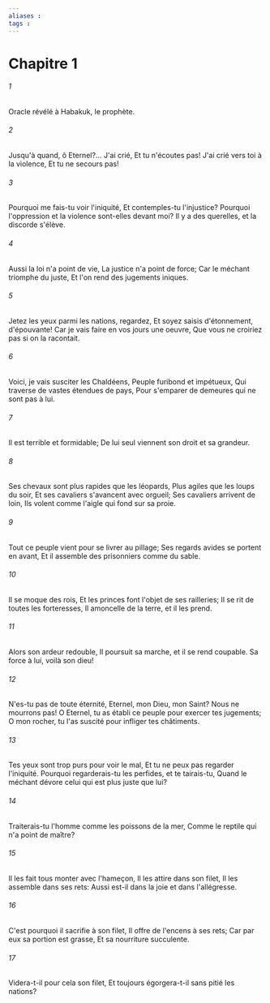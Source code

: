 ```yaml
---
aliases : 
tags : 
---
```


# Chapitre 1

###### 1
Oracle révélé à Habakuk, le prophète.
###### 2
Jusqu'à quand, ô Eternel?... J'ai crié, Et tu n'écoutes pas! J'ai crié vers toi à la violence, Et tu ne secours pas!
###### 3
Pourquoi me fais-tu voir l'iniquité, Et contemples-tu l'injustice? Pourquoi l'oppression et la violence sont-elles devant moi? Il y a des querelles, et la discorde s'élève.
###### 4
Aussi la loi n'a point de vie, La justice n'a point de force; Car le méchant triomphe du juste, Et l'on rend des jugements iniques.
###### 5
Jetez les yeux parmi les nations, regardez, Et soyez saisis d'étonnement, d'épouvante! Car je vais faire en vos jours une oeuvre, Que vous ne croiriez pas si on la racontait.
###### 6
Voici, je vais susciter les Chaldéens, Peuple furibond et impétueux, Qui traverse de vastes étendues de pays, Pour s'emparer de demeures qui ne sont pas à lui.
###### 7
Il est terrible et formidable; De lui seul viennent son droit et sa grandeur.
###### 8
Ses chevaux sont plus rapides que les léopards, Plus agiles que les loups du soir, Et ses cavaliers s'avancent avec orgueil; Ses cavaliers arrivent de loin, Ils volent comme l'aigle qui fond sur sa proie.
###### 9
Tout ce peuple vient pour se livrer au pillage; Ses regards avides se portent en avant, Et il assemble des prisonniers comme du sable.
###### 10
Il se moque des rois, Et les princes font l'objet de ses railleries; Il se rit de toutes les forteresses, Il amoncelle de la terre, et il les prend.
###### 11
Alors son ardeur redouble, Il poursuit sa marche, et il se rend coupable. Sa force à lui, voilà son dieu!
###### 12
N'es-tu pas de toute éternité, Eternel, mon Dieu, mon Saint? Nous ne mourrons pas! O Eternel, tu as établi ce peuple pour exercer tes jugements; O mon rocher, tu l'as suscité pour infliger tes châtiments.
###### 13
Tes yeux sont trop purs pour voir le mal, Et tu ne peux pas regarder l'iniquité. Pourquoi regarderais-tu les perfides, et te tairais-tu, Quand le méchant dévore celui qui est plus juste que lui?
###### 14
Traiterais-tu l'homme comme les poissons de la mer, Comme le reptile qui n'a point de maître?
###### 15
Il les fait tous monter avec l'hameçon, Il les attire dans son filet, Il les assemble dans ses rets: Aussi est-il dans la joie et dans l'allégresse.
###### 16
C'est pourquoi il sacrifie à son filet, Il offre de l'encens à ses rets; Car par eux sa portion est grasse, Et sa nourriture succulente.
###### 17
Videra-t-il pour cela son filet, Et toujours égorgera-t-il sans pitié les nations?
